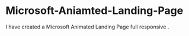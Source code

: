 # Microsoft-Aniamted-Landing-Page
I have created a Microsoft Animated Landing Page full responsive .

